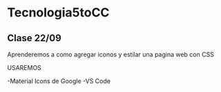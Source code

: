 # Tecnologia5toCC


## Clase 22/09

Aprenderemos a como agregar iconos y estilar una pagina web con CSS

USAREMOS

-Material Icons de Google
-VS Code

